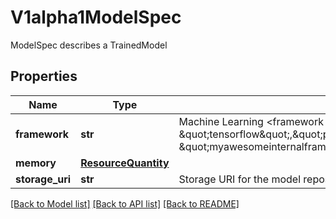 # V1alpha1ModelSpec

ModelSpec describes a TrainedModel
## Properties
Name | Type | Description | Notes
------------ | ------------- | ------------- | -------------
**framework** | **str** | Machine Learning &lt;framework name&gt; The values could be: \&quot;tensorflow\&quot;,\&quot;pytorch\&quot;,\&quot;sklearn\&quot;,\&quot;xgboost\&quot;, \&quot;myawesomeinternalframework\&quot; etc. | 
**memory** | [**ResourceQuantity**](ResourceQuantity.md) |  | 
**storage_uri** | **str** | Storage URI for the model repository | 

[[Back to Model list]](../README.md#documentation-for-models) [[Back to API list]](../README.md#documentation-for-api-endpoints) [[Back to README]](../README.md)


